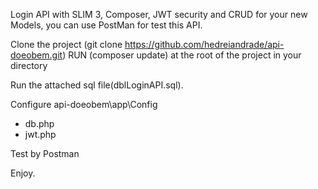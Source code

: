 
Login API with SLIM 3, Composer, JWT security and CRUD for your new Models, you can use PostMan for test this API.

Clone the project (git clone https://github.com/hedreiandrade/api-doeobem.git)
RUN (composer update) at the root of the project in your directory

Run the attached sql file(dblLoginAPI.sql).

Configure api-doeobem\app\Config
- db.php
- jwt.php

Test by Postman

Enjoy.
